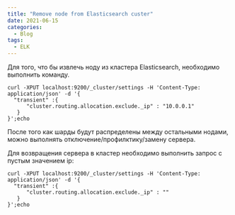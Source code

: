 ```yaml
---
title: "Remove node from Elasticsearch custer"
date: 2021-06-15
categories:
  - Blog
tags:
  - ELK
---
```

Для того, что бы извлечь ноду из кластера Elasticsearch, необходимо выполнить команду.
```
curl -XPUT localhost:9200/_cluster/settings -H 'Content-Type: application/json' -d '{
  "transient" :{
      "cluster.routing.allocation.exclude._ip" : "10.0.0.1"
   }
}';echo
```

После того как шарды будут распределены между остальными нодами, можно выполнять отключение/профилктику/замену сервера. 

Для возвращения сервера в кластер необходимо выполнить запрос с пустым значением ip:

```
curl -XPUT localhost:9200/_cluster/settings -H 'Content-Type: application/json' -d '{
  "transient" :{
      "cluster.routing.allocation.exclude._ip" : ""
   }
}';echo
```

